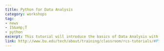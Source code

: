 ```yaml
---
title: Python for Data Analysis
category: workshops
tag: 
- news
- IS&amp;T
- python
excerpt: This tutorial will introduce the basics of Data Analysis with Python and its powerful libraries such as Pandas and Matplotlib. What you will learn&#58; Importing and Exporting the data; Basic data processing, cleaning, and manipulation; Basic inferential statistical analysis; Data Visualization techniques. Prerequisite&#58; basic familiarity with the Python environment or one of our Introduction to Python tutorials.
link: http://www.bu.edu/tech/about/training/classroom/rcs-tutorials/#PYTHONDATA
---
```

